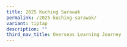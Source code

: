 ```yaml
---
title: 2025 Kuching Sarawak
permalink: /2025-kuching-sarawak/
variant: tiptap
description: ""
third_nav_title: Overseas Learning Journey
---
```

